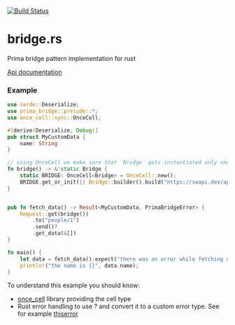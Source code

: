 [![Build Status](https://drone-1.prima.it/api/badges/primait/bridge.rs/status.svg)](https://drone-1.prima.it/primait/bridge.rs)

# bridge.rs
Prima bridge pattern implementation for rust

[Api documentation](https://docs.rs/prima_bridge)

### Example


```rust
use serde::Deserialize;
use prima_bridge::prelude::*;
use once_cell::sync::OnceCell;

#[derive(Deserialize, Debug)]
pub struct MyCustomData {
    name: String
}

// using OnceCell we make sure that `Bridge` gets instantiated only once
fn bridge() -> &'static Bridge {
    static BRIDGE: OnceCell<Bridge> = OnceCell::new();
    BRIDGE.get_or_init(|| Bridge::builder().build("https://swapi.dev/api".parse().unwrap()))
}


pub fn fetch_data() -> Result<MyCustomData, PrimaBridgeError> {
    Request::get(bridge())
        .to("people/1")
        .send()?
        .get_data(&[])
}

fn main() {
    let data = fetch_data().expect("there was an error while fetching data");
    println!("the name is {}", data.name);
}       
```

To understand this example you should know:
 - [once_cell](https://crates.io/crates/once_cell) library providing the cell type
 - Rust error handling to use ? and convert it to a custom error type. See for example [thiserror](https://crates.io/crates/thiserror)
